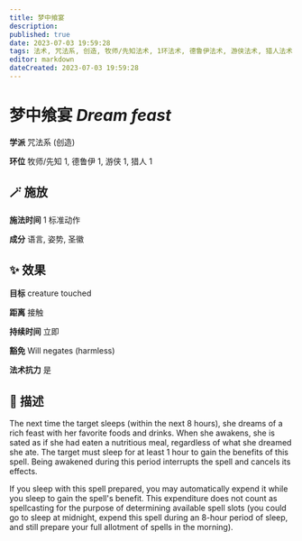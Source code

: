 ```yaml
---
title: 梦中飨宴
description: 
published: true
date: 2023-07-03 19:59:28
tags: 法术, 咒法系, 创造, 牧师/先知法术, 1环法术, 德鲁伊法术, 游侠法术, 猎人法术
editor: markdown
dateCreated: 2023-07-03 19:59:28
---
```


# **梦中飨宴** *Dream feast*

**学派** 咒法系 (创造) 

**环位** 牧师/先知 1, 德鲁伊 1, 游侠 1, 猎人 1

## 🪄 施放

**施法时间** 1 标准动作

**成分** 语言, 姿势, 圣徽

## ✨ 效果 

**目标** creature touched 

**距离** 接触  

**持续时间** 立即 

**豁免** Will negates (harmless)

**法术抗力** 是

## 📖 描述

The next time the target sleeps (within the next 8 hours), she dreams of a rich feast with her favorite foods and drinks. When she awakens, she is sated as if she had eaten a nutritious meal, regardless of what she dreamed she ate. The target must sleep for at least 1 hour to gain the benefits of this spell. Being awakened during this period interrupts the spell and cancels its effects.

If you sleep with this spell prepared, you may automatically expend it while you sleep to gain the spell's benefit. This expenditure does not count as spellcasting for the purpose of determining available spell slots (you could go to sleep at midnight, expend this spell during an 8-hour period of sleep, and still prepare your full allotment of spells in the morning).
    
